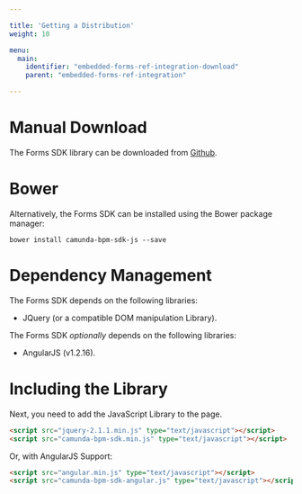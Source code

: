 ```yaml
---

title: 'Getting a Distribution'
weight: 10

menu:
  main:
    identifier: "embedded-forms-ref-integration-download"
    parent: "embedded-forms-ref-integration"

---
```


# Manual Download

The Forms SDK library can be downloaded from
[Github](https://github.com/camunda/bower-camunda-bpm-sdk-js/releases).


# Bower

Alternatively, the Forms SDK can be installed using the Bower package manager:

```
bower install camunda-bpm-sdk-js --save
```


# Dependency Management

The Forms SDK depends on the following libraries:

* JQuery (or a compatible DOM manipulation Library).

The Forms SDK *optionally* depends on the following libraries:

* AngularJS (v1.2.16).


# Including the Library

Next, you need to add the JavaScript Library to the page.

```html
<script src="jquery-2.1.1.min.js" type="text/javascript"></script>
<script src="camunda-bpm-sdk.min.js" type="text/javascript"></script>
```

Or, with AngularJS Support:

```html
<script src="angular.min.js" type="text/javascript"></script>
<script src="camunda-bpm-sdk-angular.js" type="text/javascript"></script>
```
